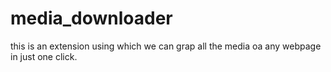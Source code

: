 # media_downloader
this is an extension using which we can grap all the media oa any webpage in just one click.
